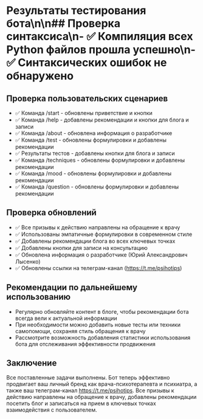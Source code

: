 # Результаты тестирования бота\n\n## Проверка синтаксиса\n- ✅ Компиляция всех Python файлов прошла успешно\n- ✅ Синтаксических ошибок не обнаружено

## Проверка пользовательских сценариев
- ✅ Команда /start - обновлены приветствие и кнопки
- ✅ Команда /help - добавлены рекомендации и кнопки для блога и записи
- ✅ Команда /about - обновлена информация о разработчике
- ✅ Команда /test - обновлены формулировки и добавлены рекомендации
- ✅ Результаты тестов - добавлены кнопки для блога и записи
- ✅ Команда /techniques - обновлены формулировки и добавлены рекомендации
- ✅ Команда /mood - обновлены формулировки и добавлены рекомендации
- ✅ Команда /question - обновлены формулировки и добавлены рекомендации

## Проверка обновлений
- ✅ Все призывы к действию направлены на обращение к врачу
- ✅ Использованы эмпатичные формулировки в современном стиле
- ✅ Добавлены рекомендации блога во всех ключевых точках
- ✅ Добавлены кнопки для записи на консультацию
- ✅ Обновлена информация о разработчике (Юрий Александрович Лысенко)
- ✅ Обновлены ссылки на телеграм-канал (https://t.me/psihotips)

## Рекомендации по дальнейшему использованию
- Регулярно обновляйте контент в блоге, чтобы рекомендации бота всегда вели к актуальной информации
- При необходимости можно добавить новые тесты или техники самопомощи, сохраняя стиль обращения к врачу
- Рассмотрите возможность добавления статистики использования бота для отслеживания эффективности продвижения

## Заключение
Все поставленные задачи выполнены. Бот теперь эффективно продвигает ваш личный бренд как врача-психотерапевта и психиатра, а также ваш телеграм-канал https://t.me/psihotips. Все призывы к действию направлены на обращение к врачу, добавлены рекомендации посетить блог и записаться на прием в ключевых точках взаимодействия с пользователем.
